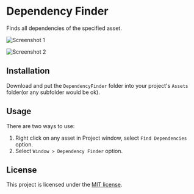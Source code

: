# Dependency Finder

Finds all dependencies of the specified asset.

![Screenshot 1](https://image.chenpipi.cn/repositories/unity-dependency-finder/screenshot-1.png)

![Screenshot 2](https://image.chenpipi.cn/repositories/unity-dependency-finder/screenshot-2.png)

## Installation

Download and put the `DependencyFinder` folder into your project's `Assets` folder(or any subfolder would be ok).

## Usage

There are two ways to use:

1. Right click on any asset in Project window, select `Find Dependencies` option.
2. Select `Window > Dependency Finder` option.

## License

This project is licensed under the [MIT license](https://opensource.org/licenses/MIT).